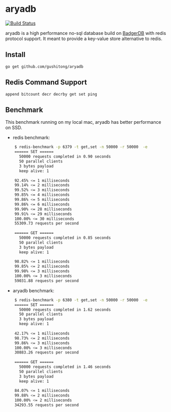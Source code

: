 
# aryadb

[![Build Status](https://travis-ci.com/gushitong/aryadb.svg?branch=master)](https://travis-ci.com/gushitong/aryadb)

aryadb is a high performance no-sql database build on [BadgerDB](https://github.com/dgraph-io/badger) with redis protocol
support. It meant to provide a key-value store alternative to redis.

## Install

    go get github.com/gushitong/aryadb
    
## Redis Command Support

    append bitcount decr decrby get set ping

## Benchmark

This benchmark running on my local mac, aryadb has better performance on SSD.

* redis benchmark:

```bash
    $ redis-benchmark -p 6379 -t get,set -n 50000 -r 50000  -e
    ====== SET ======
      50000 requests completed in 0.90 seconds
      50 parallel clients
      3 bytes payload
      keep alive: 1
    
    92.45% <= 1 milliseconds
    99.14% <= 2 milliseconds
    99.52% <= 3 milliseconds
    99.85% <= 4 milliseconds
    99.86% <= 5 milliseconds
    99.86% <= 6 milliseconds
    99.90% <= 28 milliseconds
    99.91% <= 29 milliseconds
    100.00% <= 30 milliseconds
    55309.73 requests per second
    
    ====== GET ======
      50000 requests completed in 0.85 seconds
      50 parallel clients
      3 bytes payload
      keep alive: 1
    
    98.82% <= 1 milliseconds
    99.85% <= 2 milliseconds
    99.98% <= 3 milliseconds
    100.00% <= 3 milliseconds
    59031.88 requests per second
```

* aryadb benchmark:

```bash
    $ redis-benchmark -p 6380 -t get,set -n 50000 -r 50000  -e
    ====== SET ======
      50000 requests completed in 1.62 seconds
      50 parallel clients
      3 bytes payload
      keep alive: 1
    
    42.17% <= 1 milliseconds
    98.73% <= 2 milliseconds
    99.86% <= 3 milliseconds
    100.00% <= 3 milliseconds
    30883.26 requests per second
    
    ====== GET ======
      50000 requests completed in 1.46 seconds
      50 parallel clients
      3 bytes payload
      keep alive: 1
    
    84.07% <= 1 milliseconds
    99.88% <= 2 milliseconds
    100.00% <= 2 milliseconds
    34293.55 requests per second
```